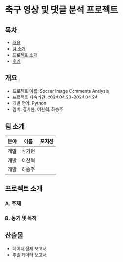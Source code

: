# 축구 영상 및 댓글 분석 프로젝트


## 목차
- [개요](#개요)
- [팀 소개](#팀소개)
- [프로젝트 소개](#프로젝트소개)
- [후기](#후기)


## 개요
- 프로젝트 이름: Soccer Image Comments Analysis
- 프로젝트 지속기간: 2024.04.23~2024.04.24
- 개발 언어: Python
- 멤버: 김기현, 이찬혁, 하승주

## 팀 소개
| 분야 | 이름 | 포지션 |
| --- | --- | --- |
| 개발 | 김기현  |  |
| 개발 | 이찬혁 |  |
| 개발 | 하승주 |  |

## 프로젝트 소개
  ### A. 주제
  ### B. 동기 및 목적

## 산출물
- 데이터 정제 보고서
- 추출 데이터 보고서
